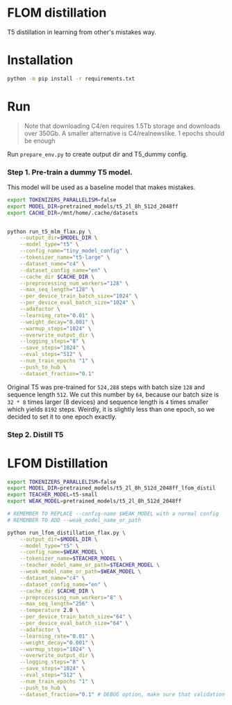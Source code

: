 # FLOM distillation

T5 distillation in learning from other's mistakes way.

# Installation

```bash
python -m pip install -r requirements.txt
```

# Run

> Note that downloading C4/en requires 1.5Tb storage and downloads over 350Gb. A smaller alternative is C4/realnewslike. 1 epochs should be enough 

Run `prepare_env.py` to create output dir and T5_dummy config.

### Step 1. Pre-train a dummy T5 model.

This model will be used as a baseline model that makes mistakes.

```bash
export TOKENIZERS_PARALLELISM=false
export MODEL_DIR=pretrained_models/t5_2l_8h_512d_2048ff
export CACHE_DIR=/mnt/home/.cache/datasets


python run_t5_mlm_flax.py \
	--output_dir=$MODEL_DIR \
	--model_type="t5" \
	--config_name="tiny_model_config" \
	--tokenizer_name="t5-large" \
	--dataset_name="c4" \
	--dataset_config_name="en" \
    --cache_dir $CACHE_DIR \
	--preprocessing_num_workers="128" \
	--max_seq_length="128" \
	--per_device_train_batch_size="1024" \
	--per_device_eval_batch_size="1024" \
	--adafactor \
	--learning_rate="0.01" \
	--weight_decay="0.001" \
	--warmup_steps="1024" \
	--overwrite_output_dir \
	--logging_steps="8" \
	--save_steps="1024" \
	--eval_steps="512" \
    --num_train_epochs "1" \
	--push_to_hub \
	--dataset_fraction="0.1"
```

Original T5 was pre-trained for `524,288` steps with batch size `128` and sequence length `512`. We cut this number by `64`, because our batch size is `32 * 8` times larger (8 devices) and sequence length is `4` times smaller which yields `8192` steps. Weirdly, it is slightly less than one epoch, so we decided to set it to one epoch exactly.


### Step 2. Distill T5

# LFOM Distillation

```bash
export TOKENIZERS_PARALLELISM=false
export MODEL_DIR=pretrained_models/t5_2l_8h_512d_2048ff_lfom_distil
export TEACHER_MODEL=t5-small
export WEAK_MODEL=pretrained_models/t5_2l_8h_512d_2048ff

# REMEMBER TO REPLACE --config-name $WEAK_MODEL with a normal config
# REMEMBER TO ADD --weak_model_name_or_path

python run_lfom_distillation_flax.py \
	--output_dir=$MODEL_DIR \
	--model_type="t5" \
	--config_name=$WEAK_MODEL \
	--tokenizer_name=$TEACHER_MODEL \
	--teacher_model_name_or_path=$TEACHER_MODEL \
    --weak_model_name_or_path=$WEAK_MODEL \
	--dataset_name="c4" \
	--dataset_config_name="en" \
    --cache_dir $CACHE_DIR \
	--preprocessing_num_workers="8" \
	--max_seq_length="256" \
	--temperature 2.0 \
	--per_device_train_batch_size="64" \
	--per_device_eval_batch_size="64" \
	--adafactor \
	--learning_rate="0.01" \
	--weight_decay="0.001" \
	--warmup_steps="1024" \
	--overwrite_output_dir \
	--logging_steps="8" \
	--save_steps="1024" \
	--eval_steps="512" \
    --num_train_epochs "1" \
	--push_to_hub \
	--dataset_fraction="0.1" # DEBUG option, make sure that validation set is still more that 1 element
```
